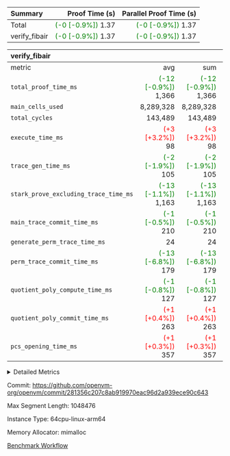 | Summary | Proof Time (s) | Parallel Proof Time (s) |
|:---|---:|---:|
| Total | <span style='color: green'>(-0 [-0.9%])</span> 1.37 | <span style='color: green'>(-0 [-0.9%])</span> 1.37 |
| verify_fibair | <span style='color: green'>(-0 [-0.9%])</span> 1.37 | <span style='color: green'>(-0 [-0.9%])</span> 1.37 |


| verify_fibair |||||
|:---|---:|---:|---:|---:|
|metric|avg|sum|max|min|
| `total_proof_time_ms ` | <span style='color: green'>(-12 [-0.9%])</span> 1,366 | <span style='color: green'>(-12 [-0.9%])</span> 1,366 | <span style='color: green'>(-12 [-0.9%])</span> 1,366 | <span style='color: green'>(-12 [-0.9%])</span> 1,366 |
| `main_cells_used     ` |  8,289,328 |  8,289,328 |  8,289,328 |  8,289,328 |
| `total_cycles        ` |  143,489 |  143,489 |  143,489 |  143,489 |
| `execute_time_ms     ` | <span style='color: red'>(+3 [+3.2%])</span> 98 | <span style='color: red'>(+3 [+3.2%])</span> 98 | <span style='color: red'>(+3 [+3.2%])</span> 98 | <span style='color: red'>(+3 [+3.2%])</span> 98 |
| `trace_gen_time_ms   ` | <span style='color: green'>(-2 [-1.9%])</span> 105 | <span style='color: green'>(-2 [-1.9%])</span> 105 | <span style='color: green'>(-2 [-1.9%])</span> 105 | <span style='color: green'>(-2 [-1.9%])</span> 105 |
| `stark_prove_excluding_trace_time_ms` | <span style='color: green'>(-13 [-1.1%])</span> 1,163 | <span style='color: green'>(-13 [-1.1%])</span> 1,163 | <span style='color: green'>(-13 [-1.1%])</span> 1,163 | <span style='color: green'>(-13 [-1.1%])</span> 1,163 |
| `main_trace_commit_time_ms` | <span style='color: green'>(-1 [-0.5%])</span> 210 | <span style='color: green'>(-1 [-0.5%])</span> 210 | <span style='color: green'>(-1 [-0.5%])</span> 210 | <span style='color: green'>(-1 [-0.5%])</span> 210 |
| `generate_perm_trace_time_ms` |  24 |  24 |  24 |  24 |
| `perm_trace_commit_time_ms` | <span style='color: green'>(-13 [-6.8%])</span> 179 | <span style='color: green'>(-13 [-6.8%])</span> 179 | <span style='color: green'>(-13 [-6.8%])</span> 179 | <span style='color: green'>(-13 [-6.8%])</span> 179 |
| `quotient_poly_compute_time_ms` | <span style='color: green'>(-1 [-0.8%])</span> 127 | <span style='color: green'>(-1 [-0.8%])</span> 127 | <span style='color: green'>(-1 [-0.8%])</span> 127 | <span style='color: green'>(-1 [-0.8%])</span> 127 |
| `quotient_poly_commit_time_ms` | <span style='color: red'>(+1 [+0.4%])</span> 263 | <span style='color: red'>(+1 [+0.4%])</span> 263 | <span style='color: red'>(+1 [+0.4%])</span> 263 | <span style='color: red'>(+1 [+0.4%])</span> 263 |
| `pcs_opening_time_ms ` | <span style='color: red'>(+1 [+0.3%])</span> 357 | <span style='color: red'>(+1 [+0.3%])</span> 357 | <span style='color: red'>(+1 [+0.3%])</span> 357 | <span style='color: red'>(+1 [+0.3%])</span> 357 |



<details>
<summary>Detailed Metrics</summary>

|  | verify_program_compile_ms | total_cells | stark_prove_excluding_trace_time_ms | quotient_poly_compute_time_ms | quotient_poly_commit_time_ms | perm_trace_commit_time_ms | pcs_opening_time_ms | main_trace_commit_time_ms |
| --- | --- | --- | --- | --- | --- | --- | --- |
|  | 5 | 65,536 | 62 | 3 | 13 | 0 | 32 | 13 | 

| air_name | rows | quotient_deg | main_cols | interactions | constraints | cells |
| --- | --- | --- | --- | --- | --- | --- |
| AccessAdapterAir<2> |  | 4 |  | 5 | 11 |  | 
| AccessAdapterAir<4> |  | 4 |  | 5 | 11 |  | 
| AccessAdapterAir<8> |  | 4 |  | 5 | 11 |  | 
| FibonacciAir | 32,768 | 1 | 2 |  | 5 | 65,536 | 
| FriReducedOpeningAir |  | 4 |  | 39 | 60 |  | 
| NativePoseidon2Air<BabyBearParameters>, 1> |  | 4 |  | 136 | 530 |  | 
| PhantomAir |  | 4 |  | 3 | 4 |  | 
| ProgramAir |  | 1 |  | 1 | 4 |  | 
| VariableRangeCheckerAir |  | 1 |  | 1 | 4 |  | 
| VmAirWrapper<AluNativeAdapterAir, FieldArithmeticCoreAir> |  | 4 |  | 15 | 23 |  | 
| VmAirWrapper<BranchNativeAdapterAir, BranchEqualCoreAir<1> |  | 4 |  | 11 | 22 |  | 
| VmAirWrapper<JalNativeAdapterAir, JalCoreAir> |  | 4 |  | 7 | 6 |  | 
| VmAirWrapper<NativeAdapterAir<2, 0>, PublicValuesCoreAir> |  | 4 |  | 11 | 22 |  | 
| VmAirWrapper<NativeLoadStoreAdapterAir<1>, NativeLoadStoreCoreAir<1> |  | 4 |  | 15 | 16 |  | 
| VmAirWrapper<NativeLoadStoreAdapterAir<4>, NativeLoadStoreCoreAir<4> |  | 4 |  | 15 | 16 |  | 
| VmAirWrapper<NativeVectorizedAdapterAir<4>, FieldExtensionCoreAir> |  | 4 |  | 15 | 23 |  | 
| VmConnectorAir |  | 4 |  | 3 | 8 |  | 
| VolatileBoundaryAir |  | 4 |  | 4 | 16 |  | 

| group | trace_gen_time_ms | total_proof_time_ms | total_cycles | total_cells | stark_prove_excluding_trace_time_ms | quotient_poly_compute_time_ms | quotient_poly_commit_time_ms | perm_trace_commit_time_ms | pcs_opening_time_ms | main_trace_commit_time_ms | main_cells_used | generate_perm_trace_time_ms | execute_time_ms |
| --- | --- | --- | --- | --- | --- | --- | --- | --- | --- | --- | --- | --- | --- |
| verify_fibair | 105 | 1,366 | 143,489 | 23,616,152 | 1,163 | 127 | 263 | 179 | 357 | 210 | 8,289,328 | 24 | 98 | 

| group | air_name | rows | prep_cols | perm_cols | main_cols | cells |
| --- | --- | --- | --- | --- | --- | --- |
| verify_fibair | AccessAdapterAir<2> | 32,768 |  | 12 | 11 | 753,664 | 
| verify_fibair | AccessAdapterAir<4> | 16,384 |  | 12 | 13 | 409,600 | 
| verify_fibair | AccessAdapterAir<8> | 128 |  | 12 | 17 | 3,712 | 
| verify_fibair | FriReducedOpeningAir | 1,024 |  | 44 | 27 | 72,704 | 
| verify_fibair | NativePoseidon2Air<BabyBearParameters>, 1> | 16,384 |  | 160 | 399 | 9,158,656 | 
| verify_fibair | PhantomAir | 4,096 |  | 8 | 6 | 57,344 | 
| verify_fibair | ProgramAir | 8,192 |  | 8 | 10 | 147,456 | 
| verify_fibair | VariableRangeCheckerAir | 262,144 | 2 | 8 | 1 | 2,359,296 | 
| verify_fibair | VmAirWrapper<AluNativeAdapterAir, FieldArithmeticCoreAir> | 131,072 |  | 20 | 29 | 6,422,528 | 
| verify_fibair | VmAirWrapper<BranchNativeAdapterAir, BranchEqualCoreAir<1> | 16,384 |  | 16 | 23 | 638,976 | 
| verify_fibair | VmAirWrapper<JalNativeAdapterAir, JalCoreAir> | 4,096 |  | 12 | 9 | 86,016 | 
| verify_fibair | VmAirWrapper<NativeLoadStoreAdapterAir<1>, NativeLoadStoreCoreAir<1> | 32,768 |  | 24 | 22 | 1,507,328 | 
| verify_fibair | VmAirWrapper<NativeLoadStoreAdapterAir<4>, NativeLoadStoreCoreAir<4> | 16,384 |  | 24 | 31 | 901,120 | 
| verify_fibair | VmAirWrapper<NativeVectorizedAdapterAir<4>, FieldExtensionCoreAir> | 8,192 |  | 20 | 38 | 475,136 | 
| verify_fibair | VmConnectorAir | 2 | 1 | 8 | 4 | 24 | 
| verify_fibair | VolatileBoundaryAir | 32,768 |  | 8 | 11 | 622,592 | 

</details>


Commit: https://github.com/openvm-org/openvm/commit/281356c207c8ab919970eac96d2a939ece90c643

Max Segment Length: 1048476

Instance Type: 64cpu-linux-arm64

Memory Allocator: mimalloc

[Benchmark Workflow](https://github.com/openvm-org/openvm/actions/runs/13291364891)
